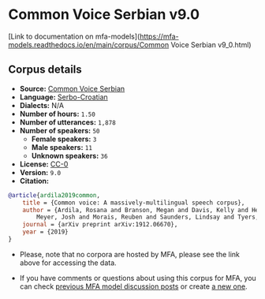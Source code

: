 
# Common Voice Serbian v9.0

[Link to documentation on mfa-models](https://mfa-models.readthedocs.io/en/main/corpus/Common Voice Serbian v9_0.html)

## Corpus details

- **Source:** [Common Voice Serbian](https://voice.mozilla.org/en/datasets)
- **Language:** [Serbo-Croatian](https://en.wikipedia.org/wiki/Serbo-Croatian)
- **Dialects:** N/A
- **Number of hours:** `1.50`
- **Number of utterances:** `1,878`
- **Number of speakers:** `50`
  - **Female speakers:** `3`
  - **Male speakers:** `11`
  - **Unknown speakers:** `36`
- **License:** [CC-0](https://creativecommons.org/publicdomain/zero/1.0/)
- **Version:** `9.0`
- **Citation:**
```bibtex
@article{ardila2019common,
	title = {Common voice: A massively-multilingual speech corpus},
	author = {Ardila, Rosana and Branson, Megan and Davis, Kelly and Henretty, Michael and Kohler, Michael and
		Meyer, Josh and Morais, Reuben and Saunders, Lindsay and Tyers, Francis M and Weber, Gregor},
	journal = {arXiv preprint arXiv:1912.06670},
	year = {2019}
}
```

- Please, note that no corpora are hosted by MFA, please see the link above for accessing the data.

- If you have comments or questions about using this corpus for MFA, you can check [previous MFA model discussion posts](https://github.com/MontrealCorpusTools/mfa-models/discussions?discussions_q=Common+Voice+Serbian+v9.0) or create [a new one](https://github.com/MontrealCorpusTools/mfa-models/discussions/new).
